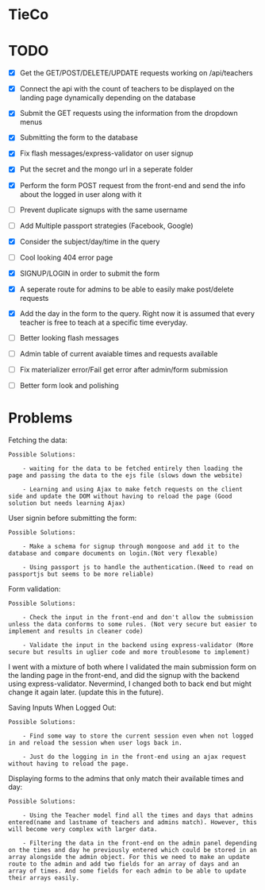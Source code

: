 # TieCo

# TODO

- [x] Get the GET/POST/DELETE/UPDATE requests working on /api/teachers

- [x] Connect the api with the count of teachers to be displayed on the landing page dynamically depending on the database

- [x] Submit the GET requests using the information from the dropdown menus

- [x] Submitting the form to the database

- [x] Fix flash messages/express-validator on user signup

- [x] Put the secret and the mongo url in a seperate folder

- [x] Perform the form POST request from the front-end and send the info about the logged in user along with it

- [ ] Prevent duplicate signups with the same username

- [ ] Add Multiple passport strategies (Facebook, Google)

- [x] Consider the subject/day/time in the query

- [ ] Cool looking 404 error page

- [x] SIGNUP/LOGIN in order to submit the form

- [x] A seperate route for admins to be able to easily make post/delete requests

- [x] Add the day in the form to the query. Right now it is assumed that every teacher is free to teach at a specific time everyday.

- [ ] Better looking flash messages

- [ ] Admin table of current avaiable times and requests available

- [ ] Fix materializer error/Fail get error after admin/form submission

- [ ] Better form look and polishing

# Problems

Fetching the data:

    Possible Solutions:

    	- waiting for the data to be fetched entirely then loading the page and passing the data to the ejs file (slows down the website)

    	- Learning and using Ajax to make fetch requests on the client side and update the DOM without having to reload the page (Good solution but needs learning Ajax)

User signin before submitting the form:

    Possible Solutions:

    	- Make a schema for signup through mongoose and add it to the database and compare documents on login.(Not very flexable)

    	- Using passport js to handle the authentication.(Need to read on passportjs but seems to be more reliable)

Form validation:

    Possible Solutions:

    	- Check the input in the front-end and don't allow the submission unless the data conforms to some rules. (Not very secure but easier to implement and results in cleaner code)

    	- Validate the input in the backend using express-validator (More secure but results in uglier code and more troublesome to implement)

I went with a mixture of both where I validated the main submission form on the landing page in the front-end, and did the signup with the backend using express-validator. Nevermind, I changed both to back end but might change it again later. (update this in the future).

Saving Inputs When Logged Out:

    Possible Solutions:

    	- Find some way to store the current session even when not logged in and reload the session when user logs back in.

    	- Just do the logging in in the front-end using an ajax request without having to reload the page.

Displaying forms to the admins that only match their available times and day:

    Possible Solutions:

    	- Using the Teacher model find all the times and days that admins entered(name and lastname of teachers and admins match). However, this will become very complex with larger data.

    	- Filtering the data in the front-end on the admin panel depending on the times and day he previously entered which could be stored in an array alongside the admin object. For this we need to make an update route to the admin and add two fields for an array of days and an array of times. And some fields for each admin to be able to update their arrays easily.
